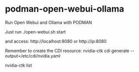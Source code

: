 # podman-open-webui-ollama
Run Open Webui and Ollama with PODMAN

Just run ./open-webui.sh start

and access: http://localhost:8080 or http://ip:8080

Remember to create the CDI resource:
nvidia-ctk cdi generate --output=/etc/cdi/nvidia.yaml

nvidia-ctk list
